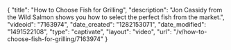 {
    "title": "How to Choose Fish for Grilling",
    "description": "Jon Cassidy from the Wild Salmon shows you how to select the perfect fish from the market.",
    "videoid": "7163974",
    "date_created": "1282153071",
    "date_modified": "1491522108",
    "type": "captivate",
    "layout": "video",
    "url": "\/v\/how-to-choose-fish-for-grilling\/7163974"
}